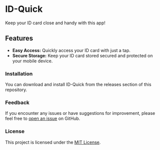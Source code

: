 # ID-Quick

Keep your ID card close and handy with this app!

## Features

- **Easy Access:** Quickly access your ID card with just a tap.
- **Secure Storage:** Keep your ID card stored secured and protected on your mobile device.

### Installation

You can download and install ID-Quick from the releases section of this repository.


### Feedback

If you encounter any issues or have suggestions for improvement, please feel free to [open an issue](https://github.com/sudo-boo/id-quick/issues) on GitHub.

### License

This project is licensed under the [MIT License](LICENSE).

